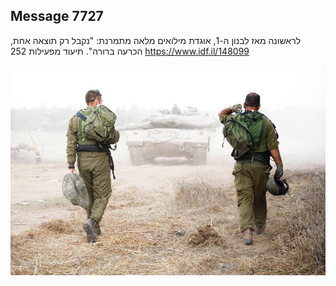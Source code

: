 ## Message 7727

לראשונה מאז לבנון ה-1, אוגדת מילואים מלאה מתמרנת:
"נקבל רק תוצאה אחת, הכרעה ברורה". תיעוד מפעילות 252
https://www.idf.il/148099

![Photo](./7727/7727_photo.jpg)
